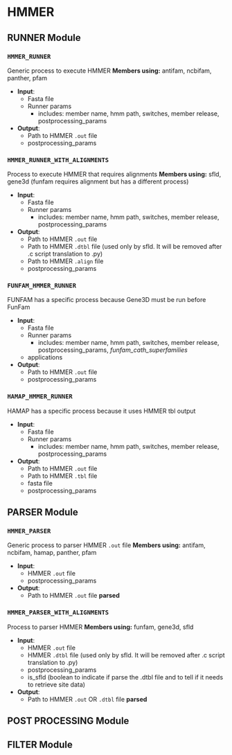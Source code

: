 # HMMER
## RUNNER Module
### `HMMER_RUNNER`
Generic process to execute HMMER
**Members using:** antifam, ncbifam, panther, pfam
- **Input**:
  - Fasta file
  - Runner params 
    - includes: member name, hmm path, switches, member release, postprocessing_params
- **Output**:
  - Path to HMMER `.out` file
  - postprocessing_params

### `HMMER_RUNNER_WITH_ALIGNMENTS`
Process to execute HMMER that requires alignments
**Members using:** sfld, gene3d (funfam requires alignment but has a different process)
- **Input**:
  - Fasta file
  - Runner params 
    - includes: member name, hmm path, switches, member release, postprocessing_params
- **Output**:
  - Path to HMMER `.out` file
  - Path to HMMER `.dtbl` file (used only by sfld. It will be removed after .c script translation to .py)
  - Path to HMMER `.align` file
  - postprocessing_params

### `FUNFAM_HMMER_RUNNER`
FUNFAM has a specific process because Gene3D must be run before FunFam
- **Input**:
  - Fasta file
  - Runner params 
    - includes: member name, hmm path, switches, member release, postprocessing_params, _funfam_cath_superfamilies_
  - applications
- **Output**:
  - Path to HMMER `.out` file
  - postprocessing_params

### `HAMAP_HMMER_RUNNER`
HAMAP has a specific process because it uses HMMER tbl output
- **Input**:
  - Fasta file
  - Runner params 
    - includes: member name, hmm path, switches, member release, postprocessing_params
- **Output**:
  - Path to HMMER `.out` file
  - Path to HMMER `.tbl` file
  - fasta file
  - postprocessing_params


## PARSER Module
### `HMMER_PARSER`
Generic process to parser HMMER `.out` file
**Members using:** antifam, ncbifam, hamap, panther, pfam
- **Input**:
  - HMMER `.out` file
  - postprocessing_params
- **Output**:
  - Path to HMMER `.out` file **parsed**

### `HMMER_PARSER_WITH_ALIGNMENTS`
Process to parser HMMER
**Members using:** funfam, gene3d, sfld
- **Input**:
  - HMMER `.out` file
  - HMMER `.dtbl` file (used only by sfld. It will be removed after .c script translation to .py)
  - postprocessing_params
  - is_sfld (boolean to indicate if parse the .dtbl file and to tell if it needs to retrieve site data)
- **Output**:
  - Path to HMMER `.out` OR `.dtbl` file **parsed**


## POST PROCESSING Module

## FILTER Module
